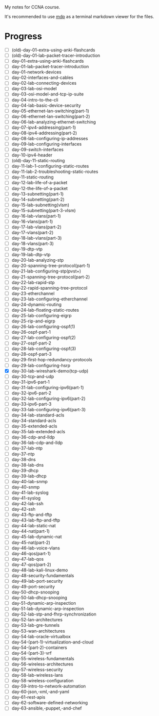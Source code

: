 My notes for CCNA course.

It's recommended to use [mdp](https://github.com/visit1985/mdp) as a terminal markdown viewer for the files.

# Progress
  - [ ] (old)-day-01-extra-using-anki-flashcards
  - [ ] (old)-day-01-lab-packet-tracer-introduction
  - [ ] day-01-extra-using-anki-flashcards
  - [ ] day-01-lab-packet-tracer-introduction
  - [ ] day-01-network-devices
  - [ ] day-02-interfaces-and-cables
  - [ ] day-02-lab-connecting-devices
  - [ ] day-03-lab-osi-model
  - [ ] day-03-osi-model-and-tcp-ip-suite
  - [ ] day-04-intro-to-the-cli
  - [ ] day-04-lab-basic-device-security
  - [ ] day-05-ethernet-lan-switching(part-1)
  - [ ] day-06-ethernet-lan-switching(part-2)
  - [ ] day-06-lab-analyzing-ethernet-switching
  - [ ] day-07-ipv4-addressing(part-1)
  - [ ] day-08-ipv4-addressing(part-2)
  - [ ] day-08-lab-configuring-ip-addresses
  - [ ] day-09-lab-configuring-interfaces
  - [ ] day-09-switch-interfaces
  - [ ] day-10-ipv4-header
  - [ ] (old)-day-11-static-routing
  - [ ] day-11-lab-1-configuring-static-routes
  - [ ] day-11-lab-2-troubleshooting-static-routes
  - [ ] day-11-static-routing
  - [ ] day-12-lab-life-of-a-packet
  - [ ] day-12-the-life-of-a-packet
  - [ ] day-13-subnetting(part-1)
  - [ ] day-14-subnetting(part-2)
  - [ ] day-15-lab-subnetting(vlsm)
  - [ ] day-15-subnetting(part-3-vlsm)
  - [ ] day-16-lab-vlans(part-1)
  - [ ] day-16-vlans(part-1)
  - [ ] day-17-lab-vlans(part-2)
  - [ ] day-17-vlans(part-2)
  - [ ] day-18-lab-vlans(part-3)
  - [ ] day-18-vlans(part-3)
  - [ ] day-19-dtp-vtp
  - [ ] day-19-lab-dtp-vtp
  - [ ] day-20-lab-analyzing-stp
  - [ ] day-20-spanning-tree-protocol(part-1)
  - [ ] day-21-lab-configuring-stp(pvst+)
  - [ ] day-21-spanning-tree-protocol(part-2)
  - [ ] day-22-lab-rapid-stp
  - [ ] day-22-rapid-spanning-tree-protocol
  - [ ] day-23-etherchannel
  - [ ] day-23-lab-configuring-etherchannel
  - [ ] day-24-dynamic-routing
  - [ ] day-24-lab-floating-static-routes
  - [ ] day-25-lab-configuring-eigrp
  - [ ] day-25-rip-and-eigrp
  - [ ] day-26-lab-configuring-ospf(1)
  - [ ] day-26-ospf-part-1
  - [ ] day-27-lab-configuring-ospf(2)
  - [ ] day-27-ospf-part-2
  - [ ] day-28-lab-configuring-ospf(3)
  - [ ] day-28-ospf-part-3
  - [ ] day-29-first-hop-redundancy-protocols
  - [ ] day-29-lab-configuring-hsrp
  - [x] day-30-lab-wireshark-demo(tcp-udp)
  - [ ] day-30-tcp-and-udp
  - [ ] day-31-ipv6-part-1
  - [ ] day-31-lab-configuring-ipv6(part-1)
  - [ ] day-32-ipv6-part-2
  - [ ] day-32-lab-configuring-ipv6(part-2)
  - [ ] day-33-ipv6-part-3
  - [ ] day-33-lab-configuring-ipv6(part-3)
  - [ ] day-34-lab-standard-acls
  - [ ] day-34-standard-acls
  - [ ] day-35-extended-acls
  - [ ] day-35-lab-extended-acls
  - [ ] day-36-cdp-and-lldp
  - [ ] day-36-lab-cdp-and-lldp
  - [ ] day-37-lab-ntp
  - [ ] day-37-ntp
  - [ ] day-38-dns
  - [ ] day-38-lab-dns
  - [ ] day-39-dhcp
  - [ ] day-39-lab-dhcp
  - [ ] day-40-lab-snmp
  - [ ] day-40-snmp
  - [ ] day-41-lab-syslog
  - [ ] day-41-syslog
  - [ ] day-42-lab-ssh
  - [ ] day-42-ssh
  - [ ] day-43-ftp-and-tftp
  - [ ] day-43-lab-ftp-and-tftp
  - [ ] day-44-lab-static-nat
  - [ ] day-44-nat(part-1)
  - [ ] day-45-lab-dynamic-nat
  - [ ] day-45-nat(part-2)
  - [ ] day-46-lab-voice-vlans
  - [ ] day-46-qos(part-1)
  - [ ] day-47-lab-qos
  - [ ] day-47-qos(part-2)
  - [ ] day-48-lab-kali-linux-demo
  - [ ] day-48-security-fundamentals
  - [ ] day-49-lab-port-security
  - [ ] day-49-port-security
  - [ ] day-50-dhcp-snooping
  - [ ] day-50-lab-dhcp-snooping
  - [ ] day-51-dynamic-arp-inspection
  - [ ] day-51-lab-dynamic-arp-inspection
  - [ ] day-52-lab-stp-and-fhrp-synchronization
  - [ ] day-52-lan-architectures
  - [ ] day-53-lab-gre-tunnels
  - [ ] day-53-wan-architectures
  - [ ] day-54-lab-oracle-virtualbox
  - [ ] day-54-(part-1)-virtualization-and-cloud
  - [ ] day-54-(part-2)-containers
  - [ ] day-54-(part-3)-vrf
  - [ ] day-55-wireless-fundamentals
  - [ ] day-56-wireless-architectures
  - [ ] day-57-wireless-security
  - [ ] day-58-lab-wireless-lans
  - [ ] day-58-wireless-configuration
  - [ ] day-59-intro-to-network-automation
  - [ ] day-60-json,-xml,-and-yaml
  - [ ] day-61-rest-apis
  - [ ] day-62-software-defined-networking
  - [ ] day-63-ansible,-puppet,-and-chef
